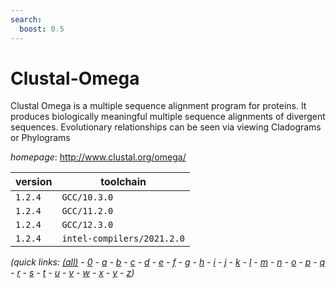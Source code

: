 ```yaml
---
search:
  boost: 0.5
---
```

# Clustal-Omega

Clustal Omega is a multiple sequence alignment  program for proteins. It produces biologically meaningful multiple  sequence alignments of divergent sequences. Evolutionary relationships  can be seen via viewing Cladograms or Phylograms

*homepage*: <http://www.clustal.org/omega/>

version | toolchain
--------|----------
``1.2.4`` | ``GCC/10.3.0``
``1.2.4`` | ``GCC/11.2.0``
``1.2.4`` | ``GCC/12.3.0``
``1.2.4`` | ``intel-compilers/2021.2.0``


*(quick links: [(all)](../index.md) - [0](../0/index.md) - [a](../a/index.md) - [b](../b/index.md) - [c](../c/index.md) - [d](../d/index.md) - [e](../e/index.md) - [f](../f/index.md) - [g](../g/index.md) - [h](../h/index.md) - [i](../i/index.md) - [j](../j/index.md) - [k](../k/index.md) - [l](../l/index.md) - [m](../m/index.md) - [n](../n/index.md) - [o](../o/index.md) - [p](../p/index.md) - [q](../q/index.md) - [r](../r/index.md) - [s](../s/index.md) - [t](../t/index.md) - [u](../u/index.md) - [v](../v/index.md) - [w](../w/index.md) - [x](../x/index.md) - [y](../y/index.md) - [z](../z/index.md))*

